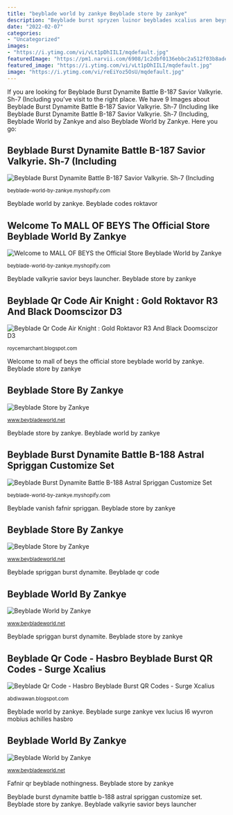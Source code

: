 ```yaml
---
title: "beyblade world by zankye Beyblade store by zankye"
description: "Beyblade burst spryzen luinor beyblades xcalius aren beys все коды"
date: "2022-02-07"
categories:
- "Uncategorized"
images:
- "https://i.ytimg.com/vi/vLt1pDhIILI/mqdefault.jpg"
featuredImage: "https://pm1.narvii.com/6908/1c2dbf0136ebbc2a512f03b8ade3a7ace1f7f8der1-1536-2048v2_hq.jpg"
featured_image: "https://i.ytimg.com/vi/vLt1pDhIILI/mqdefault.jpg"
image: "https://i.ytimg.com/vi/reEiYoz5OsU/mqdefault.jpg"
---
```


If you are looking for Beyblade Burst Dynamite Battle B-187 Savior Valkyrie. Sh-7 (Including you've visit to the right place. We have 9 Images about Beyblade Burst Dynamite Battle B-187 Savior Valkyrie. Sh-7 (Including like Beyblade Burst Dynamite Battle B-187 Savior Valkyrie. Sh-7 (Including, Beyblade World by Zankye and also Beyblade World by Zankye. Here you go:

## Beyblade Burst Dynamite Battle B-187 Savior Valkyrie. Sh-7 (Including

![Beyblade Burst Dynamite Battle B-187 Savior Valkyrie. Sh-7 (Including](http://cdn.shopify.com/s/files/1/0517/5328/7869/products/71Z-OfAmngS._AC_SL1100_4118f612-3bea-4481-bcb1-8f37d722617c_1200x1200.jpg?v=1625323854 "Beyblade qr code air knight : gold roktavor r3 and black doomscizor d3")

<small>beyblade-world-by-zankye.myshopify.com</small>

Beyblade world by zankye. Beyblade codes roktavor

## Welcome To MALL OF BEYS The Official Store Beyblade World By Zankye

![Welcome to MALL OF BEYS the Official Store Beyblade World by Zankye](https://cdn.shopify.com/s/files/1/0517/5328/7869/files/guilty_template_HOROSOOD_600x600@2x.png?v=1628696253 "Beyblade burst dynamite battle b-188 astral spriggan customize set")

<small>beyblade-world-by-zankye.myshopify.com</small>

Beyblade valkyrie savior beys launcher. Beyblade store by zankye

## Beyblade Qr Code Air Knight : Gold Roktavor R3 And Black Doomscizor D3

![Beyblade Qr Code Air Knight : Gold Roktavor R3 And Black Doomscizor D3](https://lh3.googleusercontent.com/proxy/Pq8xXaMNSNW5uker21LGoXcAIDO-aBNNizvDgd5jdNFkdlEwrbHp9_BRTftBuLN-9-9jXp3dGvBKjlrIrCn7_cV2GfYPzCAW=w1200-h630-pd "Beyblade store by zankye")

<small>roycemarchant.blogspot.com</small>

Welcome to mall of beys the official store beyblade world by zankye. Beyblade store by zankye

## Beyblade Store By Zankye

![Beyblade Store by Zankye](https://i.ytimg.com/vi/vLt1pDhIILI/mqdefault.jpg "Beyblade vanish fafnir spriggan")

<small>www.beybladeworld.net</small>

Beyblade store by zankye. Beyblade world by zankye

## Beyblade Burst Dynamite Battle B-188 Astral Spriggan Customize Set

![Beyblade Burst Dynamite Battle B-188 Astral Spriggan Customize Set](http://cdn.shopify.com/s/files/1/0517/5328/7869/products/61hx9wg3bKS._AC_SY580_8a4607fa-d3e7-482c-8938-2e6ce80b59a0_1200x1200.jpg?v=1626748186 "Beyblade valkyrie savior beys launcher")

<small>beyblade-world-by-zankye.myshopify.com</small>

Beyblade vanish fafnir spriggan. Beyblade store by zankye

## Beyblade Store By Zankye

![Beyblade Store by Zankye](https://i.ytimg.com/vi/kptaoWmfX8A/mqdefault.jpg "Beyblade codes roktavor")

<small>www.beybladeworld.net</small>

Beyblade spriggan burst dynamite. Beyblade qr code

## Beyblade World By Zankye

![Beyblade World by Zankye](https://i.ytimg.com/vi/ZN56jeaRJuw/mqdefault.jpg "Beyblade world by zankye")

<small>www.beybladeworld.net</small>

Beyblade spriggan burst dynamite. Beyblade store by zankye

## Beyblade Qr Code - Hasbro Beyblade Burst QR Codes - Surge Xcalius

![Beyblade Qr Code - Hasbro Beyblade Burst QR Codes - Surge Xcalius](https://pm1.narvii.com/6908/1c2dbf0136ebbc2a512f03b8ade3a7ace1f7f8der1-1536-2048v2_hq.jpg "Beyblade surge zankye vex lucius l6 wyvron mobius achilles hasbro")

<small>abdiwawan.blogspot.com</small>

Beyblade world by zankye. Beyblade surge zankye vex lucius l6 wyvron mobius achilles hasbro

## Beyblade World By Zankye

![Beyblade World by Zankye](https://i.ytimg.com/vi/reEiYoz5OsU/mqdefault.jpg "Beyblade spriggan burst dynamite")

<small>www.beybladeworld.net</small>

Fafnir qr beyblade nothingness. Beyblade store by zankye

Beyblade burst dynamite battle b-188 astral spriggan customize set. Beyblade store by zankye. Beyblade valkyrie savior beys launcher
